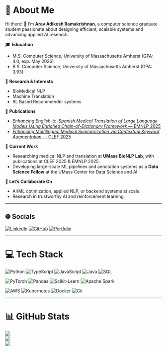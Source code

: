# 💫 About Me

Hi there! 👋 I’m **Arav Adikesh Ramakrishnan**, a computer science graduate student passionate about designing efficient, scalable systems and advancing applied AI research.  

🎓 **Education**  
- M.S. Computer Science, University of Massachusetts Amherst (GPA: 4.0, exp. May 2026)  
- B.S. Computer Science, University of Massachusetts Amherst (GPA: 3.93)  

🔬 **Research & Interests**  
- BioMedical NLP
- Machine Translation
- RL Based Recommender systems

📄 **Publications**  
- [*Enhancing English-to-Spanish Medical Translation of Large Language Models Using Enriched Chain-of-Dictionary Framework* — EMNLP 2025](#)  
- [*Enhancing Multilingual Medical Summarization via Contextual Keyword Augmentation* — CLEF 2025](#)  

🚀 **Current Work**  
- Researching medical NLP and translation at **UMass BioNLP Lab**, with publications at CLEF 2025 & EMNLP 2025.  
- Developing large-scale ML pipelines and annotation systems as a **Data Science Fellow** at the UMass Center for Data Science and AI.  

🤝 **Let’s Collaborate On**  
- AI/ML optimization, applied NLP, or backend systems at scale.  
- Research in trustworthy AI and reinforcement learning.  

---

## 🌐 Socials
[![LinkedIn](https://img.shields.io/badge/LinkedIn-%230077B5.svg?logo=linkedin&logoColor=white)](https://linkedin.com/in/aravadikesh)  [![GitHub](https://img.shields.io/badge/GitHub-%23121011.svg?logo=github&logoColor=white)](https://github.com/aravadikesh)  [![Portfolio](https://img.shields.io/badge/Portfolio-%23000000.svg?logo=vercel&logoColor=white)](https://aravadikesh.vercel.app/)  

---

# 💻 Tech Stack
![Python](https://img.shields.io/badge/python-3670A0?style=for-the-badge&logo=python&logoColor=ffdd54) 
![TypeScript](https://img.shields.io/badge/typescript-%23007ACC.svg?style=for-the-badge&logo=typescript&logoColor=white) 
![JavaScript](https://img.shields.io/badge/javascript-%23323330.svg?style=for-the-badge&logo=javascript&logoColor=%23F7DF1E) 
![Java](https://img.shields.io/badge/java-%23ED8B00.svg?style=for-the-badge&logo=openjdk&logoColor=white) 
![SQL](https://img.shields.io/badge/SQL-%23007396.svg?style=for-the-badge&logo=postgresql&logoColor=white)  

![PyTorch](https://img.shields.io/badge/PyTorch-%23EE4C2C.svg?style=for-the-badge&logo=PyTorch&logoColor=white) 
![Pandas](https://img.shields.io/badge/pandas-%23150458.svg?style=for-the-badge&logo=pandas&logoColor=white) 
![Scikit-Learn](https://img.shields.io/badge/scikit--learn-%23F7931E.svg?style=for-the-badge&logo=scikit-learn&logoColor=white) 
![Apache Spark](https://img.shields.io/badge/Apache%20Spark-E25A1C?style=for-the-badge&logo=apachespark&logoColor=white)  

![AWS](https://img.shields.io/badge/AWS-%23FF9900.svg?style=for-the-badge&logo=amazon-aws&logoColor=white) 
![Kubernetes](https://img.shields.io/badge/kubernetes-%23326ce5.svg?style=for-the-badge&logo=kubernetes&logoColor=white) 
![Docker](https://img.shields.io/badge/docker-%230db7ed.svg?style=for-the-badge&logo=docker&logoColor=white) 
![Git](https://img.shields.io/badge/git-%23F05033.svg?style=for-the-badge&logo=git&logoColor=white)  

---

# 📊 GitHub Stats
![](https://github-readme-stats.vercel.app/api?username=aravadikesh&theme=dark&hide_border=false&include_all_commits=true&count_private=true)  
![](https://github-readme-streak-stats.herokuapp.com/?user=aravadikesh&theme=dark&hide_border=false)  
![](https://github-readme-stats.vercel.app/api/top-langs/?username=aravadikesh&theme=dark&hide_border=false&include_all_commits=true&count_private=true&layout=compact)  
